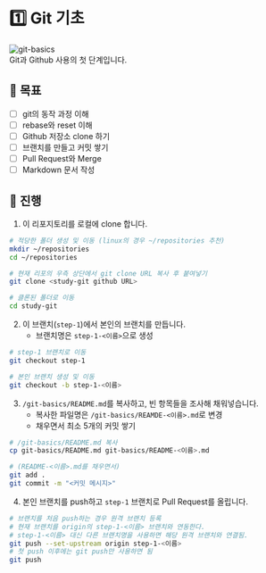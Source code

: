 # 1️⃣️ Git 기초
![git-basics](https://digitalvarys.com/wp-content/uploads/2019/06/Git-Basics-and-Beginners-Guide-1.png)  
Git과 Github 사용의 첫 단계입니다. 

## 🎯️ 목표
- [ ] git의 동작 과정 이해
- [ ] rebase와 reset 이해
- [ ] Github 저장소 clone 하기
- [ ] 브랜치를 만들고 커밋 쌓기
- [ ] Pull Request와 Merge
- [ ] Markdown 문서 작성

## 📜️ 진행
1. 이 리포지토리를 로컬에 clone 합니다.
```bash
# 적당한 폴더 생성 및 이동 (linux의 경우 ~/repositories 추천)
mkdir ~/repositories
cd ~/repositories 

# 현재 리포의 우측 상단에서 git clone URL 복사 후 붙여넣기
git clone <study-git github URL>

# 클론된 폴더로 이동
cd study-git
```
2. 이 브랜치(`step-1`)에서 본인의 브랜치를 만듭니다.
    - 브랜치명은 `step-1-<이름>`으로 생성
```bash
# step-1 브랜치로 이동
git checkout step-1

# 본인 브랜치 생성 및 이동
git checkout -b step-1-<이름> 
```
3. `/git-basics/README.md`를 복사하고, 빈 항목들을 조사해 채워넣습니다.
    - 복사한 파일명은 `/git-basics/REAMDE-<이름>.md`로 변경
    - 채우면서 최소 5개의 커밋 쌓기
```bash
# /git-basics/README.md 복사
cp git-basics/README.md git-basics/README-<이름>.md

# (README-<이름>.md를 채우면서)
git add .
git commit -m "<커밋 메시지>"
```

4. 본인 브랜치를 push하고 `step-1` 브랜치로 Pull Request를 올립니다.
```bash
# 브랜치를 처음 push하는 경우 원격 브랜치 등록
# 현재 브랜치를 origin의 step-1-<이름> 브랜치와 연동한다.
# step-1-<이름> 대신 다른 브랜치명을 사용하면 해당 원격 브랜치와 연결됨.
git push --set-upstream origin step-1-<이름>
# 첫 push 이후에는 git push만 사용하면 됨
git push
```